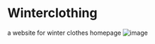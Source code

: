 # Winterclothing
a website for winter clothes homepage
![image](https://github.com/Deepakrocknow/Winterclothing/assets/130336302/63523105-acbe-4284-b536-a12f6243e430)

